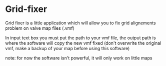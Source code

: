 # Grid-fixer
Grid fixer is a little application which will allow you to fix grid alignements problem on valve map files (.vmf)

In input text box you must put the path to your vmf file, the output path is where the software will copy the new vmf fixed (don't overwrite the original vmf, make a backup of your map before using this software)

note: for now the software isn't powerful, it will only work on little maps

